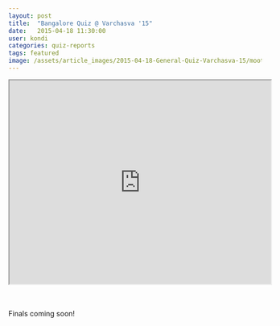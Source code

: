```yaml
---
layout: post
title:  "Bangalore Quiz @ Varchasva '15"
date:   2015-04-18 11:30:00
user: kondi
categories: quiz-reports
tags: featured
image: /assets/article_images/2015-04-18-General-Quiz-Varchasva-15/mootwoot_white.png
---
```


<iframe src="https://docs.google.com/presentation/embed?id=1bNFsXKdkPL-EDxWHfCPuc-GvZES76qANIH8U6fOk5Kw&amp;start=false&amp;loop=false&amp; frameborder="0" width="520" height="405"></iframe>
<br><br><br>

Finals coming soon!


[mootwoot]:      http://mootwoot.com

